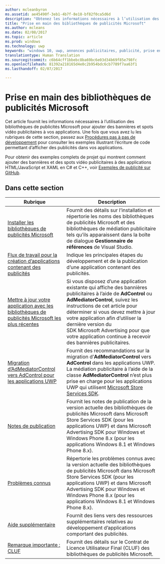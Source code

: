 ```yaml
---
author: mcleanbyron
ms.assetid: ae45490f-3eb1-4b7f-8e18-bf82f0ca5d6d
description: "Obtenez les informations nécessaires à l’utilisation des bibliothèques de publicités Microsoft pour ajouter des bannières et spots vidéo publicitaires à vos applications."
title: "Prise en main des bibliothèques de publicités Microsoft"
ms.author: mcleans
ms.date: 02/08/2017
ms.topic: article
ms.prod: windows
ms.technology: uwp
keywords: "windows 10, uwp, annonces publicitaires, publicité, prise en main"
translationtype: Human Translation
ms.sourcegitcommit: c6b64cff1bbebc8ba69bc6e03d34b69f85e798fc
ms.openlocfilehash: 81392a218165d4e0c2b954bdc6cb7789f7aa63f1
ms.lasthandoff: 02/07/2017

---
```


# <a name="get-started-with-the-microsoft-advertising-libraries"></a>Prise en main des bibliothèques de publicités Microsoft




Cet article fournit les informations nécessaires à l’utilisation des bibliothèques de publicités Microsoft pour ajouter des bannières et spots vidéo publicitaires à vos applications. Une fois que vous avez lu les rubriques de cette section, passez aux [Procédures pas à pas de développement](developer-walkthroughs.md) pour consulter les exemples illustrant l’écriture de code permettant d’afficher des publicités dans vos applications.

Pour obtenir des exemples complets de projet qui montrent comment ajouter des bannières et des spots vidéo publicitaires à des applications HTML/JavaScript et XAML en C# et C++, voir [Exemples de publicité sur GitHub](http://aka.ms/githubads).

 

## <a name="in-this-section"></a>Dans cette section

| Rubrique                                                                                                       | Description                 |
|-------------------------------------------------------------------------------------------------------------|-----------------------------|
| [Installer les bibliothèques de publicités Microsoft](install-the-microsoft-advertising-libraries.md) |  Fournit des détails sur l’installation et répertorie les noms des bibliothèques de publicités Microsoft et des bibliothèques de médiation publicitaire tels qu’ils apparaissent dans la boîte de dialogue **Gestionnaire de références** de Visual Studio.  |
| [Flux de travail pour la création d’applications contenant des publicités](workflows-for-creating-apps-with-ads.md)     |  Indique les principales étapes du développement et de la publication d’une application contenant des publicités.   |
| [Mettre à jour votre application avec les bibliothèques de publicités Microsoft les plus récentes](update-your-app-to-the-latest-advertising-libraries.md)  | Si vous disposez d’une application existante qui affiche des bannières publicitaires à l’aide de **AdControl** ou **AdMediatorControl**, suivez les instructions de cet article pour déterminer si vous devez mettre à jour votre application afin d’utiliser la dernière version du SDK Microsoft Advertising pour que votre application continue à recevoir des bannières publicitaires.  |
| [Migration d’AdMediatorControl vers AdControl pour les applications UWP](migrate-from-admediatorcontrol-to-adcontrol.md)  | Fournit des recommandations sur la migration d’**AdMediatorControl** vers **AdControl** dans les applications UWP. La médiation publicitaire à l’aide de la classe **AdMediatorControl** n’est plus prise en charge pour les applications UWP qui utilisent [Microsoft Store Services SDK](http://aka.ms/store-em-sdk).   |
| [Notes de publication](release-notes-for-the-advertising-libraries.md)         |  Fournit les notes de publication de la version actuelle des bibliothèques de publicités Microsoft dans Microsoft Store Services SDK (pour les applications UWP) et dans Microsoft Advertising SDK pour Windows et Windows Phone 8.x (pour les applications Windows 8.1 et Windows Phone 8.x).   |
| [Problèmes connus](known-issues-for-the-advertising-libraries.md)      |  Répertorie les problèmes connus avec la version actuelle des bibliothèques de publicités Microsoft dans Microsoft Store Services SDK (pour les applications UWP) et dans Microsoft Advertising SDK pour Windows et Windows Phone 8.x (pour les applications Windows 8.1 et Windows Phone 8.x).   |
| [Aide supplémentaire](additional-help.md)                                    |   Fournit des liens vers des ressources supplémentaires relatives au développement d’applications comportant des publicités.  |
| [Remarque importante : CLUF](important-notice-eula.md)                                    |   Fournit des détails sur le Contrat de Licence Utilisateur Final (CLUF) des bibliothèques de publicités Microsoft.   |


 

 

